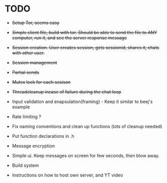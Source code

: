# TODO
- ~~Setup Tor, seems easy~~
- ~~Simple client file, build with tor. Should be able to send the file to ANY computer, run it, and see the server response message~~
- ~~Session creation. User creates session, gets sessionid, shares it, chats with other user.~~
- ~~Session management~~
- ~~Partial sends~~
- ~~Mutex lock for each sesison~~
- ~~Threadcleanup incase of failure during the chat loop~~

- Input validation and enapsulation(framing) - Keep it similar to beej's example
- Rate limiting ?

- Fix naming conventions and clean up functions (lots of cleanup needed)
- Put function declarations in .h

- Message encryption
- Simple ui. Keep messages on screen for few seconds, then blow away.
- Build system
- Instructions on how to host own server, and YT video